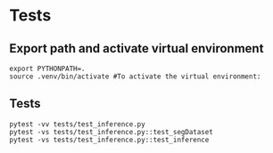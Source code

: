 # Tests

## Export path and activate virtual environment
```
export PYTHONPATH=.
source .venv/bin/activate #To activate the virtual environment:
```

## Tests
```
pytest -vv tests/test_inference.py
pytest -vs tests/test_inference.py::test_segDataset
pytest -vs tests/test_inference.py::test_inference
```

